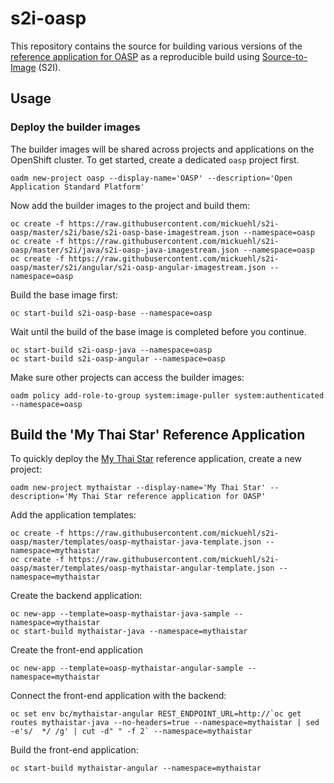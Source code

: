 # s2i-oasp

This repository contains the source for building various versions of the [reference application for OASP](https://github.com/oasp/my-thai-star) as a reproducible build using [Source-to-Image](https://github.com/openshift/source-to-image) (S2I).

## Usage

### Deploy the builder images

The builder images will be shared across projects and applications on the OpenShift cluster. To get started, create a dedicated `oasp` project first.

    oadm new-project oasp --display-name='OASP' --description='Open Application Standard Platform'

Now add the builder images to the project and build them:

    oc create -f https://raw.githubusercontent.com/mickuehl/s2i-oasp/master/s2i/base/s2i-oasp-base-imagestream.json --namespace=oasp
    oc create -f https://raw.githubusercontent.com/mickuehl/s2i-oasp/master/s2i/java/s2i-oasp-java-imagestream.json --namespace=oasp
    oc create -f https://raw.githubusercontent.com/mickuehl/s2i-oasp/master/s2i/angular/s2i-oasp-angular-imagestream.json --namespace=oasp

Build the base image first:

    oc start-build s2i-oasp-base --namespace=oasp

Wait until the build of the base image is completed before you continue.

    oc start-build s2i-oasp-java --namespace=oasp
    oc start-build s2i-oasp-angular --namespace=oasp
    
Make sure other projects can access the builder images:

    oadm policy add-role-to-group system:image-puller system:authenticated --namespace=oasp

## Build the 'My Thai Star' Reference Application

To quickly deploy the [My Thai Star](https://github.com/oasp/my-thai-star) reference application, create a new project:

    oadm new-project mythaistar --display-name='My Thai Star' --description='My Thai Star reference application for OASP'

Add the application templates:

    oc create -f https://raw.githubusercontent.com/mickuehl/s2i-oasp/master/templates/oasp-mythaistar-java-template.json --namespace=mythaistar
    oc create -f https://raw.githubusercontent.com/mickuehl/s2i-oasp/master/templates/oasp-mythaistar-angular-template.json --namespace=mythaistar

Create the backend application:

    oc new-app --template=oasp-mythaistar-java-sample --namespace=mythaistar
    oc start-build mythaistar-java --namespace=mythaistar

Create the front-end application

    oc new-app --template=oasp-mythaistar-angular-sample --namespace=mythaistar

Connect the front-end application with the backend:

    oc set env bc/mythaistar-angular REST_ENDPOINT_URL=http://`oc get routes mythaistar-java --no-headers=true --namespace=mythaistar | sed -e's/  */ /g' | cut -d" " -f 2` --namespace=mythaistar

Build the front-end application:

    oc start-build mythaistar-angular --namespace=mythaistar

